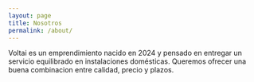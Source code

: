 ```yaml
---
layout: page
title: Nosotros
permalink: /about/
---
```


Voltai es un emprendimiento nacido en 2024 y pensado en entregar un servicio equilibrado en instalaciones domésticas. Queremos ofrecer una buena combinacion entre calidad, precio y plazos.


[jekyll-organization]: https://github.com/jekyll
